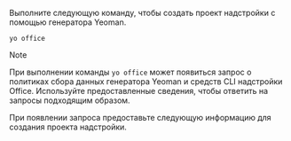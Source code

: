 Выполните следующую команду, чтобы создать проект надстройки с помощью генератора Yeoman.

```command&nbsp;line
yo office
```

> [!NOTE]
> При выполнении команды `yo office` может появиться запрос о политиках сбора данных генератора Yeoman и средств CLI надстройки Office. Используйте предоставленные сведения, чтобы ответить на запросы подходящим образом.

При появлении запроса предоставьте следующую информацию для создания проекта надстройки.
